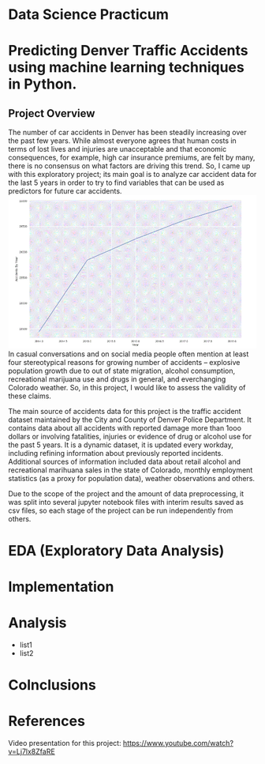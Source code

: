 # Data Science Practicum
#  Predicting Denver Traffic Accidents using machine learning techniques in Python.

## Project Overview

The number of car accidents in Denver has been steadily increasing over the past few years. While almost everyone agrees that human costs in terms of lost lives and injuries are unacceptable and that economic consequences, for example, high car insurance premiums, are felt by many, there is no consensus on what factors are driving this trend. So, I came up with this exploratory project;  its main goal is to analyze car accident data for the last 5 years in order to try to find variables that can be used as predictors for future car accidents.
![Accidents 2014-2018](https://github.com/nweakly/MSDSProjectGitHub/blob/master/AnnualNumberOfAccidents.GIF "Car Accidents, Denver, CO 2014 - 2018")
In casual conversations and on social media people often mention at least four stereotypical reasons for growing number of accidents –  explosive population growth  due to out of state migration, alcohol consumption, recreational marijuana use and drugs in general, and everchanging Colorado weather. So, in this project, I would like to assess the validity of these claims. 

The main source of accidents data for this project is the traffic accident dataset maintained by the City and County of Denver Police Department. It contains data about all accidents with reported damage more than 1ooo dollars or involving fatalities, injuries or evidence of drug or alcohol use for the past 5 years. It is a dynamic dataset, it is updated every workday, including refining information about previously reported incidents. Additional sources of information included data about retail alcohol and recreational marihuana sales in the state of Colorado, monthly employment statistics (as a proxy for population data), weather observations and others.

Due to the scope of the project and the amount of data preprocessing, it was split into several jupyter notebook files with interim results saved as csv files, so each stage of the project can be run independently from others. 

# EDA (Exploratory Data Analysis)

# Implementation

# Analysis

- list1
- list2

# Colnclusions

# References
Video presentation for this project: https://www.youtube.com/watch?v=Lj7lx8ZfaRE 

